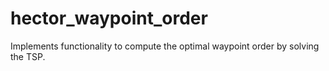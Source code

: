 # hector_waypoint_order
Implements functionality to compute the optimal waypoint order by solving the TSP.

